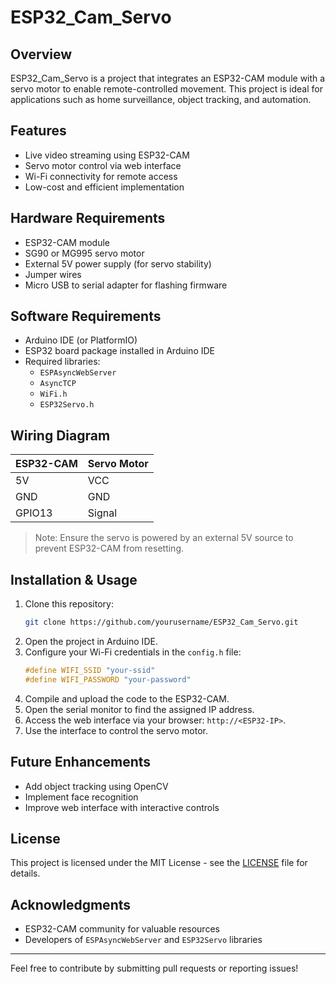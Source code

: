 # ESP32_Cam_Servo

## Overview
ESP32_Cam_Servo is a project that integrates an ESP32-CAM module with a servo motor to enable remote-controlled movement. This project is ideal for applications such as home surveillance, object tracking, and automation.

## Features
- Live video streaming using ESP32-CAM
- Servo motor control via web interface
- Wi-Fi connectivity for remote access
- Low-cost and efficient implementation

## Hardware Requirements
- ESP32-CAM module
- SG90 or MG995 servo motor
- External 5V power supply (for servo stability)
- Jumper wires
- Micro USB to serial adapter for flashing firmware

## Software Requirements
- Arduino IDE (or PlatformIO)
- ESP32 board package installed in Arduino IDE
- Required libraries:
  - `ESPAsyncWebServer`
  - `AsyncTCP`
  - `WiFi.h`
  - `ESP32Servo.h`

## Wiring Diagram
| ESP32-CAM | Servo Motor |
|-----------|------------|
| 5V        | VCC        |
| GND       | GND        |
| GPIO13    | Signal     |

> Note: Ensure the servo is powered by an external 5V source to prevent ESP32-CAM from resetting.

## Installation & Usage
1. Clone this repository:
   ```sh
   git clone https://github.com/yourusername/ESP32_Cam_Servo.git
   ```
2. Open the project in Arduino IDE.
3. Configure your Wi-Fi credentials in the `config.h` file:
   ```cpp
   #define WIFI_SSID "your-ssid"
   #define WIFI_PASSWORD "your-password"
   ```
4. Compile and upload the code to the ESP32-CAM.
5. Open the serial monitor to find the assigned IP address.
6. Access the web interface via your browser: `http://<ESP32-IP>`.
7. Use the interface to control the servo motor.

## Future Enhancements
- Add object tracking using OpenCV
- Implement face recognition
- Improve web interface with interactive controls

## License
This project is licensed under the MIT License - see the [LICENSE](LICENSE) file for details.

## Acknowledgments
- ESP32-CAM community for valuable resources
- Developers of `ESPAsyncWebServer` and `ESP32Servo` libraries

---
Feel free to contribute by submitting pull requests or reporting issues!

